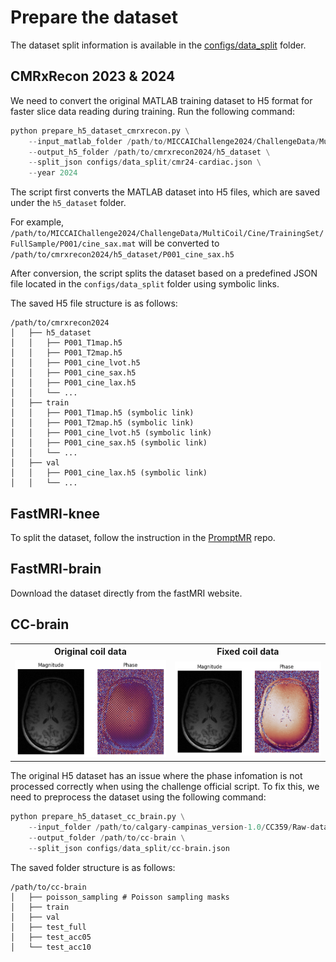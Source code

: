 # Prepare the dataset

The dataset split information is available in the [configs/data_split](configs/data_split) folder. 

## CMRxRecon 2023 & 2024

We need to convert the original MATLAB training dataset to H5 format for faster slice data reading during training. Run the following command:

```python
python prepare_h5_dataset_cmrxrecon.py \
    --input_matlab_folder /path/to/MICCAIChallenge2024/ChallengeData/MultiCoil \
    --output_h5_folder /path/to/cmrxrecon2024/h5_dataset \
    --split_json configs/data_split/cmr24-cardiac.json \
    --year 2024
```

The script first converts the MATLAB dataset into H5 files, which are saved under the `h5_dataset` folder.

For example,
`/path/to/MICCAIChallenge2024/ChallengeData/MultiCoil/Cine/TrainingSet/FullSample/P001/cine_sax.mat`
will be converted to
`/path/to/cmrxrecon2024/h5_dataset/P001_cine_sax.h5`

After conversion, the script splits the dataset based on a predefined JSON file located in the `configs/data_split` folder using symbolic links.

The saved H5 file structure is as follows:

```
/path/to/cmrxrecon2024
│   ├── h5_dataset
│   │   ├── P001_T1map.h5
│   │   ├── P001_T2map.h5
│   │   ├── P001_cine_lvot.h5
│   │   ├── P001_cine_sax.h5
│   │   ├── P001_cine_lax.h5
│   │   └── ...
│   ├── train
│   │   ├── P001_T1map.h5 (symbolic link)
│   │   ├── P001_T2map.h5 (symbolic link)
│   │   ├── P001_cine_lvot.h5 (symbolic link)
│   │   ├── P001_cine_sax.h5 (symbolic link)
│   │   └── ...
│   ├── val
│   │   ├── P001_cine_lax.h5 (symbolic link)
│   │   └── ...
```

## FastMRI-knee

To split the dataset, follow the instruction in the [PromptMR](https://github.com/hellopipu/PromptMR/blob/main/promptmr_examples/fastmri/README.md) repo.

## FastMRI-brain

Download the dataset directly from the fastMRI website.

## CC-brain

<table align="center">
  <tr>
    <th>Original coil data</th>
    <th>Fixed coil data</th>
  </tr>
  <tr>
    <td><img src="assets/origin.png" alt="Proposed Method" width="400"></td>
    <td><img src="assets/fixed.png" alt="Baseline Method" width="400"></td>
  </tr>
</table>

The original H5 dataset has an issue where the phase infomation is not processed correctly when using the challenge official script. To fix this, we need to preprocess the dataset using the following command:

```python
python prepare_h5_dataset_cc_brain.py \
    --input_folder /path/to/calgary-campinas_version-1.0/CC359/Raw-data/Multi-channel/12-channel \
    --output_folder /path/to/cc-brain \
    --split_json configs/data_split/cc-brain.json
```

The saved folder structure is as follows:

```
/path/to/cc-brain
│   ├── poisson_sampling # Poisson sampling masks
│   ├── train
│   ├── val
│   ├── test_full
│   ├── test_acc05
│   └── test_acc10
```

